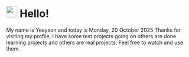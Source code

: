  <h1>
    <img src="https://emojis.slackmojis.com/emojis/images/1643510097/45343/hi.gif?1643510097" width="30"/> 
    Hello!
 </h1>
 <p>
    My name is Yeeyson and today is Monday, 20 October 2025
    Thanks for visiting my profile, I have some test projects going on others are done learning projects and others are real projects.
    Feel free to watch and use them.
 </p>
